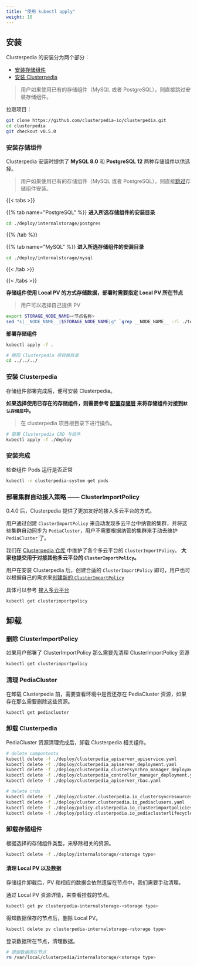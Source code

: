 ```yaml
---
title: "使用 kubectl apply"
weight: 10
---
```


## 安装
Clusterpedia 的安装分为两个部分：

* [安装存储组件](#安装存储组件)
* [安装 Clusterpedia](#安装-clusterpedia)

> 用户如果使用已有的存储组件（MySQL 或者 PostgreSQL），则直接跳过安装存储组件。

拉取项目：

```bash
git clone https://github.com/clusterpedia-io/clusterpedia.git
cd clusterpedia
git checkout v0.5.0
```

### 安装存储组件
Clusterpedia 安装时提供了 **MySQL 8.0** 和 **PostgreSQL 12** 两种存储组件以供选择。
> 用户如果使用已有的存储组件（MySQL 或者 PostgreSQL），则直接[跳过](#安装-clusterpedia)存储组件安装。

{{< tabs >}}

{{% tab name="PostgreSQL" %}}
**进入所选存储组件的安装目录**

```bash
cd ./deploy/internalstorage/postgres
```

{{% /tab %}}

{{% tab name="MySQL" %}}
**进入所选存储组件的安装目录**

```bash
cd ./deploy/internalstorage/mysql
```

{{< /tab >}}

{{< /tabs >}}

**存储组件使用 Local PV 的方式存储数据，部署时需要指定 Local PV 所在节点**

> 用户可以选择自己提供 PV

```bash
export STORAGE_NODE_NAME=<节点名称>
sed "s|__NODE_NAME__|$STORAGE_NODE_NAME|g" `grep __NODE_NAME__ -rl ./templates` > clusterpedia_internalstorage_pv.yaml
```

**部署存储组件**

```bash
kubectl apply -f .

# 跳回 Clusterpedia 项目根目录
cd ../../../
```

### 安装 Clusterpedia

存储组件部署完成后，便可安装 Clusterpedia。

**如果选择使用已存在的存储组件，则需要参考 [配置存储层](../configurate/configurate-internalstorage) 来将存储组件对接到`默认存储层`中。**

> 在 clusterpedia 项目根目录下进行操作。

```bash
# 部署 Clusterpedia CRD 与组件
kubectl apply -f ./deploy
```

### 安装完成

检查组件 Pods 运行是否正常

```bash
kubectl -n clusterpedia-system get pods
```

### 部署集群自动接入策略 —— ClusterImportPolicy
0.4.0 后，Clusterpedia 提供了更加友好的接入多云平台的方式。

用户通过创建 `ClusterImportPolicy` 来自动发现多云平台中纳管的集群，并将这些集群自动同步为 `PediaCluster`，用户不需要根据纳管的集群来手动去维护 `PediaCluster` 了。

我们在 [Clusterpedia 仓库](https://github.com/clusterpedia-io/clusterpedia/tree/main/deploy/clusterimportpolicy) 中维护了各个多云平台的 `ClusterImportPolicy`。
**大家也提交用于对接其他多云平台的 `ClusterImportPolicy`。**

用户在安装 Clusterpedia 后，创建合适的 `ClusterImportPolicy` 即可，用户也可以根据自己的需求来[创建新的 `ClusterImportPolicy`](../../usage/interfacing-to-multi-cloud-platforms#新建-clusterimportpolicy)

具体可以参考 [接入多云平台](../../usage/interfacing-to-multi-cloud-platforms)
```bash
kubectl get clusterimportpolicy
```

## 卸载

### 删除 ClusterImportPolicy
如果用户部署了 ClusterImportPolicy 那么需要先清理 ClusterImportPolicy 资源

```bash
kubectl get clusterimportpolicy
```

### 清理 PediaCluster

在卸载 Clusterpedia 前，需要查看环境中是否还存在 PediaCluster 资源，如果存在那么需要删除这些资源。

```bash
kubectl get pediacluster
```

### 卸载 Clusterpedia

PediaCluster 资源清理完成后，卸载 Clusterpedia 相关组件。

```bash
# delete compontents
kubectl delete -f ./deploy/clusterpedia_apiserver_apiservice.yaml
kubectl delete -f ./deploy/clusterpedia_apiserver_deployment.yaml
kubectl delete -f ./deploy/clusterpedia_clustersynchro_manager_deployment.yaml
kubectl delete -f ./deploy/clusterpedia_controller_manager_deployment.yaml
kubectl delete -f ./deploy/clusterpedia_apiserver_rbac.yaml

# delete crds
kubectl delete -f ./deploy/cluster.clusterpedia.io_clustersyncresources.yaml
kubectl delete -f ./deploy/cluster.clusterpedia.io_pediaclusers.yaml
kubectl delete -f ./deploy/policy.clusterpedia.io_clusterimportpolicies.yaml
kubectl delete -f ./deploy/policy.clusterpedia.io_pediaclusterlifecycles.yaml
```

### 卸载存储组件

根据选择的存储组件类型，来移除相关的资源。

```bash
kubectl delete -f ./deploy/internalstorage/<storage type>
```

#### 清理 Local PV 以及数据

存储组件卸载后，PV 和相应的数据会依然遗留在节点中，我们需要手动清理。

通过 Local PV 资源详情，来查看挂载的节点。

```bash
kubectl get pv clusterpedia-internalstorage-<storage type>
```

得知数据保存的节点后，删除 Local PV。

```bash
kubectl delete pv clusterpedia-internalstorage-<storage type>
```

登录数据所在节点，清理数据。

```bash
# 遗留数据所在节点
rm /var/local/clusterpedia/internalstorage/<storage type>
```
